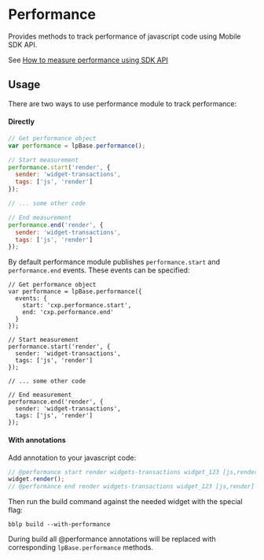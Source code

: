 # Performance

Provides methods to track performance of javascript code using Mobile SDK API.

See [How to measure performance using SDK API](#https://backbase.atlassian.net/wiki/display/LPES/How+to+measure+performance+using+SDK+API)


## Usage

There are two ways to use performance module to track performance:

#### Directly


```javascript
// Get performance object
var performance = lpBase.performance();

// Start measurement
performance.start('render', {
  sender: 'widget-transactions',
  tags: ['js', 'render']
});

// ... some other code

// End measurement
performance.end('render', {
  sender: 'widget-transactions',
  tags: ['js', 'render']
});
```

By default performance module publishes `performance.start` and `performance.end` events.
These events can be specified:

```
// Get performance object
var performance = lpBase.performance({
  events: {
    start: 'cxp.performance.start',
    end: 'cxp.performance.end'
  }
});

// Start measurement
performance.start('render', {
  sender: 'widget-transactions',
  tags: ['js', 'render']
});

// ... some other code

// End measurement
performance.end('render', {
  sender: 'widget-transactions',
  tags: ['js', 'render']
});
```

#### With annotations

Add annotation to your javascript code:

```javascript
// @performance start render widgets-transactions widget_123 [js,render]
widget.render();
// @performance end render widgets-transactions widget_123 [js,render]
```

Then run the build command against the needed widget with the special flag:
```
bblp build --with-performance
```

During build all @performance annotations will be replaced with corresponding `lpBase.performance` methods.
